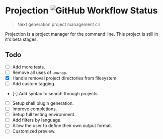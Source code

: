 # Projection ![GitHub Workflow Status](https://img.shields.io/github/workflow/status/brettm12345/projection/Test?label=Tests&logo=github&style=flat-square)

> Next generation project management cli

Projection is a project manager for the command line.
This project is still in it's beta stages.

## Todo

- [ ] Add more tests.
- [ ] Remove all uses of `unwrap`.
- [x] Handle removal project directories from filesystem.
- [ ] Add custom tagging.
- [-] Add syntax to search through projects.
- [ ] Setup shell plugin generation.
- [ ] Improve completions.
- [ ] Setup full testing environment.
- [ ] Add filters by language.
- [ ] Allow the user to define their own output format.
- [ ] Customized preview.
